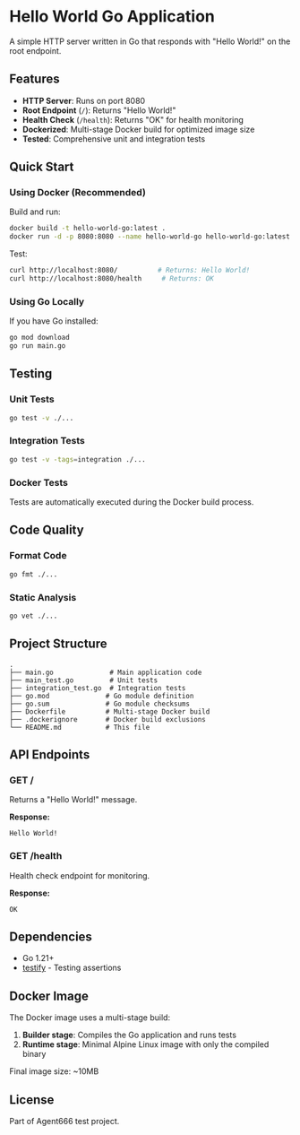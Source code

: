 # Hello World Go Application

A simple HTTP server written in Go that responds with "Hello World!" on the root endpoint.

## Features

- **HTTP Server**: Runs on port 8080
- **Root Endpoint** (`/`): Returns "Hello World!"
- **Health Check** (`/health`): Returns "OK" for health monitoring
- **Dockerized**: Multi-stage Docker build for optimized image size
- **Tested**: Comprehensive unit and integration tests

## Quick Start

### Using Docker (Recommended)

Build and run:
```bash
docker build -t hello-world-go:latest .
docker run -d -p 8080:8080 --name hello-world-go hello-world-go:latest
```

Test:
```bash
curl http://localhost:8080/          # Returns: Hello World!
curl http://localhost:8080/health     # Returns: OK
```

### Using Go Locally

If you have Go installed:

```bash
go mod download
go run main.go
```

## Testing

### Unit Tests

```bash
go test -v ./...
```

### Integration Tests

```bash
go test -v -tags=integration ./...
```

### Docker Tests

Tests are automatically executed during the Docker build process.

## Code Quality

### Format Code
```bash
go fmt ./...
```

### Static Analysis
```bash
go vet ./...
```

## Project Structure

```
.
├── main.go              # Main application code
├── main_test.go         # Unit tests
├── integration_test.go  # Integration tests
├── go.mod              # Go module definition
├── go.sum              # Go module checksums
├── Dockerfile          # Multi-stage Docker build
├── .dockerignore       # Docker build exclusions
└── README.md           # This file
```

## API Endpoints

### GET /

Returns a "Hello World!" message.

**Response:**
```
Hello World!
```

### GET /health

Health check endpoint for monitoring.

**Response:**
```
OK
```

## Dependencies

- Go 1.21+
- [testify](https://github.com/stretchr/testify) - Testing assertions

## Docker Image

The Docker image uses a multi-stage build:
1. **Builder stage**: Compiles the Go application and runs tests
2. **Runtime stage**: Minimal Alpine Linux image with only the compiled binary

Final image size: ~10MB

## License

Part of Agent666 test project.

